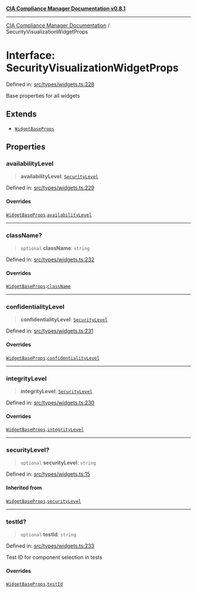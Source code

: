 [**CIA Compliance Manager Documentation v0.8.1**](../README.md)

***

[CIA Compliance Manager Documentation](../globals.md) / SecurityVisualizationWidgetProps

# Interface: SecurityVisualizationWidgetProps

Defined in: [src/types/widgets.ts:228](https://github.com/Hack23/cia-compliance-manager/blob/4236f4375d9cfb0505c191818eeb5443ec527132/src/types/widgets.ts#L228)

Base properties for all widgets

## Extends

- [`WidgetBaseProps`](WidgetBaseProps.md)

## Properties

### availabilityLevel

> **availabilityLevel**: [`SecurityLevel`](../type-aliases/SecurityLevel.md)

Defined in: [src/types/widgets.ts:229](https://github.com/Hack23/cia-compliance-manager/blob/4236f4375d9cfb0505c191818eeb5443ec527132/src/types/widgets.ts#L229)

#### Overrides

[`WidgetBaseProps`](WidgetBaseProps.md).[`availabilityLevel`](WidgetBaseProps.md#availabilitylevel)

***

### className?

> `optional` **className**: `string`

Defined in: [src/types/widgets.ts:232](https://github.com/Hack23/cia-compliance-manager/blob/4236f4375d9cfb0505c191818eeb5443ec527132/src/types/widgets.ts#L232)

#### Overrides

[`WidgetBaseProps`](WidgetBaseProps.md).[`className`](WidgetBaseProps.md#classname)

***

### confidentialityLevel

> **confidentialityLevel**: [`SecurityLevel`](../type-aliases/SecurityLevel.md)

Defined in: [src/types/widgets.ts:231](https://github.com/Hack23/cia-compliance-manager/blob/4236f4375d9cfb0505c191818eeb5443ec527132/src/types/widgets.ts#L231)

#### Overrides

[`WidgetBaseProps`](WidgetBaseProps.md).[`confidentialityLevel`](WidgetBaseProps.md#confidentialitylevel)

***

### integrityLevel

> **integrityLevel**: [`SecurityLevel`](../type-aliases/SecurityLevel.md)

Defined in: [src/types/widgets.ts:230](https://github.com/Hack23/cia-compliance-manager/blob/4236f4375d9cfb0505c191818eeb5443ec527132/src/types/widgets.ts#L230)

#### Overrides

[`WidgetBaseProps`](WidgetBaseProps.md).[`integrityLevel`](WidgetBaseProps.md#integritylevel)

***

### securityLevel?

> `optional` **securityLevel**: `string`

Defined in: [src/types/widgets.ts:15](https://github.com/Hack23/cia-compliance-manager/blob/4236f4375d9cfb0505c191818eeb5443ec527132/src/types/widgets.ts#L15)

#### Inherited from

[`WidgetBaseProps`](WidgetBaseProps.md).[`securityLevel`](WidgetBaseProps.md#securitylevel)

***

### testId?

> `optional` **testId**: `string`

Defined in: [src/types/widgets.ts:233](https://github.com/Hack23/cia-compliance-manager/blob/4236f4375d9cfb0505c191818eeb5443ec527132/src/types/widgets.ts#L233)

Test ID for component selection in tests

#### Overrides

[`WidgetBaseProps`](WidgetBaseProps.md).[`testId`](WidgetBaseProps.md#testid)
